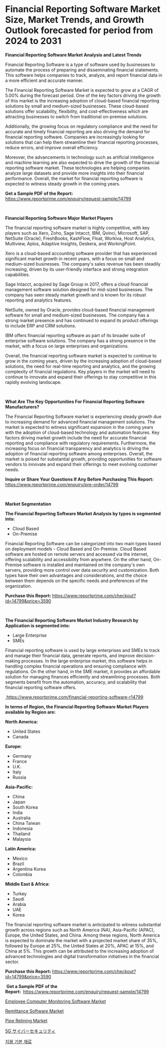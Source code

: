 <p><h1>Financial Reporting Software Market Size, Market Trends, and Growth Outlook forecasted for period from 2024 to 2031</h1></p><p><strong>Financial Reporting Software Market Analysis and Latest Trends</strong></p>
<p><p>Financial Reporting Software is a type of software used by businesses to automate the process of preparing and disseminating financial statements. This software helps companies to track, analyze, and report financial data in a more efficient and accurate manner.</p><p>The Financial Reporting Software Market is expected to grow at a CAGR of 5.00% during the forecast period. One of the key factors driving the growth of this market is the increasing adoption of cloud-based financial reporting solutions by small and medium-sized businesses. These cloud-based solutions offer scalability, flexibility, and cost-effectiveness which are attracting businesses to switch from traditional on-premise solutions.</p><p>Additionally, the growing focus on regulatory compliance and the need for accurate and timely financial reporting are also driving the demand for financial reporting software. Companies are increasingly looking for solutions that can help them streamline their financial reporting processes, reduce errors, and improve overall efficiency.</p><p>Moreover, the advancements in technology such as artificial intelligence and machine learning are also expected to drive the growth of the financial reporting software market. These technologies are helping companies analyze large datasets and provide more insights into their financial performance. Overall, the market for financial reporting software is expected to witness steady growth in the coming years.</p></p>
<p><strong>Get a Sample PDF of the Report:&nbsp;</strong> <a href="https://www.reportprime.com/enquiry/request-sample/14799">https://www.reportprime.com/enquiry/request-sample/14799</a></p>
<p>&nbsp;</p>
<p><strong>Financial Reporting Software Major Market Players</strong></p>
<p><p>The financial reporting software market is highly competitive, with key players such as Xero, Zoho, Sage Intacct, IBM, Qvinci, Microsoft, SAP, NetSuite (Oracle), FreshBooks, KashFlow, Float, Workiva, Host Analytics, Multiview, Aplos, Adaptive Insights, Deskera, and WorkingPoint. </p><p>Xero is a cloud-based accounting software provider that has experienced significant market growth in recent years, with a focus on small and medium-sized businesses. The company's sales revenue has been steadily increasing, driven by its user-friendly interface and strong integration capabilities.</p><p>Sage Intacct, acquired by Sage Group in 2017, offers a cloud financial management software solution designed for mid-sized businesses. The company has seen steady market growth and is known for its robust reporting and analytics features.</p><p>NetSuite, owned by Oracle, provides cloud-based financial management software for small and medium-sized businesses. The company has a strong market presence and has continued to expand its product offerings to include ERP and CRM solutions.</p><p>IBM offers financial reporting software as part of its broader suite of enterprise software solutions. The company has a strong presence in the market, with a focus on large enterprises and organizations.</p><p>Overall, the financial reporting software market is expected to continue to grow in the coming years, driven by the increasing adoption of cloud-based solutions, the need for real-time reporting and analytics, and the growing complexity of financial regulations. Key players in the market will need to continue to innovate and expand their offerings to stay competitive in this rapidly evolving landscape.</p></p>
<p>&nbsp;</p>
<p><strong>What Are The Key Opportunities For Financial Reporting Software Manufacturers?</strong></p>
<p><p>The Financial Reporting Software market is experiencing steady growth due to increasing demand for advanced financial management solutions. The market is expected to witness significant expansion in the coming years with the adoption of cloud-based technology and automation features. Key factors driving market growth include the need for accurate financial reporting and compliance with regulatory requirements. Furthermore, the increasing focus on financial transparency and analytics is driving the adoption of financial reporting software among enterprises. Overall, the market is poised for substantial growth, providing opportunities for software vendors to innovate and expand their offerings to meet evolving customer needs.</p></p>
<p><strong>Inquire or Share Your Questions If Any Before Purchasing This Report:</strong> <a href="https://www.reportprime.com/enquiry/pre-order/14799">https://www.reportprime.com/enquiry/pre-order/14799</a></p>
<p>&nbsp;</p>
<p><strong>Market Segmentation</strong></p>
<p><strong>The Financial Reporting Software Market Analysis by types is segmented into:</strong></p>
<p><ul><li>Cloud Based</li><li>On-Premise</li></ul></p>
<p><p>Financial Reporting Software can be categorized into two main types based on deployment models - Cloud Based and On-Premise. Cloud Based software are hosted on remote servers and accessed via the internet, offering scalability and accessibility from anywhere. On the other hand, On-Premise software is installed and maintained on the company's own servers, providing more control over data security and customization. Both types have their own advantages and considerations, and the choice between them depends on the specific needs and preferences of the organization.</p></p>
<p><strong>Purchase this Report:&nbsp;</strong><a href="https://www.reportprime.com/checkout?id=14799&price=3590">https://www.reportprime.com/checkout?id=14799&price=3590</a></p>
<p>&nbsp;</p>
<p><strong>The Financial Reporting Software Market Industry Research by Application is segmented into:</strong></p>
<p><ul><li>Large Enterprise</li><li>SMEs</li></ul></p>
<p><p>Financial reporting software is used by large enterprises and SMEs to track and manage their financial data, generate reports, and improve decision-making processes. In the large enterprise market, this software helps in handling complex financial operations and ensuring compliance with regulations. On the other hand, in the SME market, it provides an affordable solution for managing finances efficiently and streamlining processes. Both segments benefit from the automation, accuracy, and scalability that financial reporting software offers.</p></p>
<p><a href="https://www.reportprime.com/financial-reporting-software-r14799">&nbsp;https://www.reportprime.com/financial-reporting-software-r14799</a></p>
<p><strong>In terms of Region, the Financial Reporting Software Market Players available by Region are:</strong></p>
<p>
    <p> <strong> North America: </strong>
        <ul>
            <li>United States</li>
            <li>Canada</li>
        </ul>
        </p> 
    <p> <strong> Europe: </strong>
        <ul>
            <li>Germany</li>
            <li>France</li>
            <li>U.K.</li>
            <li>Italy</li>
            <li>Russia</li>
        </ul>
        </p> 
    <p> <strong> Asia-Pacific: </strong>
        <ul>
            <li>China</li>
            <li>Japan</li>
            <li>South Korea</li>
            <li>India</li>
            <li>Australia</li>
            <li>China Taiwan</li>
            <li>Indonesia</li>
            <li>Thailand</li>
            <li>Malaysia</li>
        </ul>
        </p> 
    <p> <strong> Latin America: </strong>
        <ul>
            <li>Mexico</li>
            <li>Brazil</li>
            <li>Argentina Korea</li>
            <li>Colombia</li>
        </ul>
        </p> 
    <p> <strong> Middle East & Africa: </strong>
        <ul>
            <li>Turkey</li>
            <li>Saudi</li>
            <li>Arabia</li>
            <li>UAE</li>
            <li>Korea</li>
        </ul>
    </p>
    </p>
<p><p>The financial reporting software market is anticipated to witness substantial growth across regions such as North America (NA), Asia-Pacific (APAC), Europe, the United States, and China. Among these regions, North America is expected to dominate the market with a projected market share of 35%, followed by Europe at 25%, the United States at 20%, APAC at 15%, and China at 5%. This growth can be attributed to the increasing adoption of advanced technologies and digital transformation initiatives in the financial sector.</p></p>
<p><strong>Purchase this Report: </strong><a href="https://www.reportprime.com/checkout?id=14799&price=3590">https://www.reportprime.com/checkout?id=14799&price=3590</a></p>
<p>&nbsp;<strong>Get a Sample PDF of the Report:&nbsp;&nbsp;</strong><a href="https://www.reportprime.com/enquiry/request-sample/14799">https://www.reportprime.com/enquiry/request-sample/14799</a></p>
<p><strong></strong></p>
<p><p><a href="https://github.com/RickHolmes3/Market-Research-Report-List-5/blob/main/employee-computer-monitoring-software-market.md">Employee Computer Monitoring Software Market</a></p><p><a href="https://issuu.com/reportprime-2/docs/remittance-software-market-size-2030.pptx">Remittance Software Market</a></p><p><a href="https://issuu.com/reportprime-2/docs/pipe-relining-market-size-2030.pptx">Pipe Relining Market</a></p><p><a href="https://medium.com/@chabib.jrq/5g%E3%82%B5%E3%82%A4%E3%83%90%E3%83%BC%E3%82%BB%E3%82%AD%E3%83%A5%E3%83%AA%E3%83%86%E3%82%A3%E5%B8%82%E5%A0%B4-2024%E5%B9%B4%E3%81%8B%E3%82%892031%E5%B9%B4%E3%81%AE%E4%B8%96%E7%95%8C%E5%B8%82%E5%A0%B4%E3%81%AE%E6%B4%9E%E5%AF%9F%E3%81%A8%E8%B2%A9%E5%A3%B2%E3%83%88%E3%83%AC%E3%83%B3%E3%83%89-7bc12649c74d">5G サイバーセキュリティ</a></p><p><a href="https://medium.com/@domingowolf2022/%EC%A7%80%EB%B6%95-%EB%B0%91%EC%9E%AC%EB%A3%8C-%EC%8B%9C%EC%9E%A5-%EC%A0%84%EB%A7%9D-%EB%B0%8F-2024%EB%85%84%EB%B6%80%ED%84%B0-2031%EB%85%84%EA%B9%8C%EC%A7%80%EC%9D%98-%EC%98%88%EC%B8%A1-fa67024e0fcf">지붕 기본 재료</a></p></p>